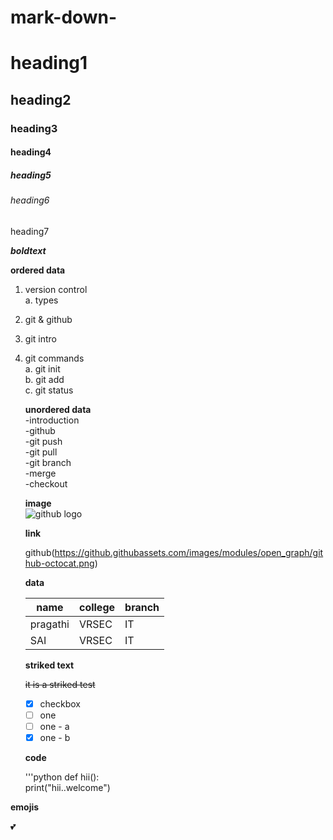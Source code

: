 # mark-down-

# heading1

## heading2

### heading3

#### heading4

##### heading5

###### heading6

heading7

***boldtext***

**ordered data**
1. version control    
    a. types
2. git & github
3. git intro
4. git commands   
   a. git init   
   b. git add   
   c. git status    
   
   **unordered data**     
   -introduction    
   -github    
     -git push    
     -git pull    
   -git branch    
     -merge    
     -checkout    
     
     **image**    
     ![github logo](https://github.githubassets.com/images/modules/open_graph/github-mark.png)    
     
     
     
     **link**

     github(https://github.githubassets.com/images/modules/open_graph/github-octocat.png)
     
     **data**
     
     |name|college|branch|
     |----|-------|------|
     |pragathi|VRSEC|IT|
     |SAI|VRSEC|IT|    
     
     
     **striked text**
     
     ~~it is a striked test~~
     
     - [x] checkbox
     - [ ] one
     - [ ] one - a
     - [x] one - b    
     
     **code**   
     
     '''python
     def hii():     
       print("hii..welcome")     
       
**emojis**  
       
 :two_hearts: 
     
     
     
     
     
